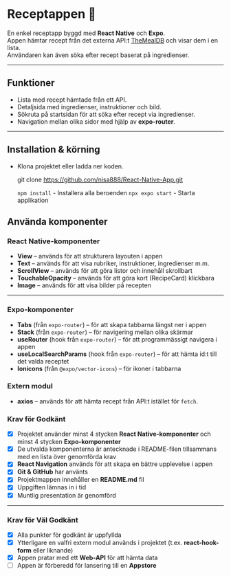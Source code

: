 # Receptappen 🍲

En enkel receptapp byggd med **React Native** och **Expo**.  
Appen hämtar recept från det externa API:t [TheMealDB](https://www.themealdb.com/) och visar dem i en lista.  
Användaren kan även söka efter recept baserat på ingredienser.  

---

## Funktioner
- Lista med recept hämtade från ett API.
- Detaljsida med ingredienser, instruktioner och bild.
- Sökruta på startsidan för att söka efter recept via ingredienser.
- Navigation mellan olika sidor med hjälp av **expo-router**.

---

## Installation & körning
- Klona projektet eller ladda ner koden.  

    git clone https://github.com/nisa888/React-Native-App.git

    `npm install` - Installera alla beroenden
    `npx expo start` - Starta applikation



## Använda komponenter

### React Native-komponenter
- **View** – används för att strukturera layouten i appen  
- **Text** – används för att visa rubriker, instruktioner, ingredienser m.m.  
- **ScrollView** – används för att göra listor och innehåll skrollbart  
- **TouchableOpacity** – används för att göra kort (RecipeCard) klickbara  
- **Image** – används för att visa bilder på recepten  

---

### Expo-komponenter
- **Tabs** (från `expo-router`) – för att skapa tabbarna längst ner i appen  
- **Stack** (från `expo-router`) – för navigering mellan olika skärmar  
- **useRouter** (hook från `expo-router`) – för att programmässigt navigera i appen  
- **useLocalSearchParams** (hook från `expo-router`) – för att hämta id:t till det valda receptet  
- **Ionicons** (från `@expo/vector-icons`) – för ikoner i tabbarna  

### Extern modul
- **axios** – används för att hämta recept från API:t istället för `fetch`.

### Krav för Godkänt

- [x] Projektet använder minst 4 stycken **React Native-komponenter** och minst 4 stycken **Expo-komponenter**  
- [x] De utvalda komponenterna är antecknade i README-filen tillsammans med en lista över genomförda krav  
- [x] **React Navigation** används för att skapa en bättre upplevelse i appen  
- [x] **Git & GitHub** har använts  
- [x] Projektmappen innehåller en **README.md** fil  
- [x] Uppgiften lämnas in i tid  
- [x] Muntlig presentation är genomförd  

---

### Krav för Väl Godkänt

- [x] Alla punkter för godkänt är uppfyllda  
- [x] Ytterligare en valfri extern modul används i projektet (t.ex. **react-hook-form** eller liknande)  
- [x] Appen pratar med ett **Web-API** för att hämta data  
- [ ] Appen är förberedd för lansering till en **Appstore**  
